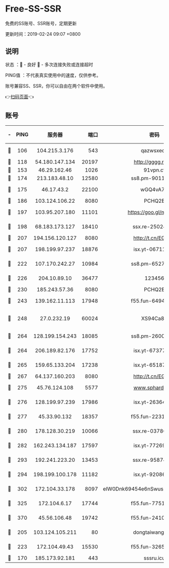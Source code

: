 # Free-SS-SSR

免费的SS账号、SSR账号，定期更新

更新时间：2019-02-24 09:07 +0800

## 说明

状态     ：🙂 - 良好 🙁 - 多次连接失败或连接超时

PING值   ：不代表真实使用中的速度，仅供参考。

账号兼容SS、SSR，你可以自由在两个软件中使用。

👉[扫码页面](https://liesauer.github.io/free-ss-ssr.github.io/)👈

## 账号

|-|PING|服务器|端口|密码|加密方式|区域|
|:----:|:----:|:-----:|-----:|:----:|:----:|:----:|
|🙂|106|104.215.3.176|543|qazwsxedc|aes-256-gcm|JP|
|🙂|118|54.180.147.134|20197|http://gggg.rocks|chacha20|KR|
|🙂|153|46.29.162.46|1026|91vpn.cf|rc4-md5|RU|
|🙂|174|213.183.48.10|12580|ss8.pm-90110063|rc4-md5|RU|
|🙂|175|46.17.43.2|22100|wGQ4vA7D|aes-256-gcm|RU|
|🙂|186|103.124.106.22|8080|PCHQ2E|rc4-md5|US|
|🙂|197|103.95.207.180|11101|https://goo.gl/m1zu1p|chacha20-ietf|CN|
|🙂|198|68.183.173.127|18410|ssx.re-25024639|aes-256-cfb|US|
|🙂|207|194.156.120.127|8080|http://t.cn/EGJIyrl|rc4-md5|RU|
|🙂|207|198.199.97.237|18876|isx.yt-06711151|aes-256-cfb|US|
|🙂|222|107.170.242.27|10984|ss8.pm-65278892|aes-256-cfb|US|
|🙂|226|204.10.89.10|36477|123456|aes-256-cfb|US|
|🙂|230|185.243.57.36|8080|PCHQ2E|rc4-md5|US|
|🙂|243|139.162.11.113|17948|f55.fun-64941452|aes-256-cfb|SG|
|🙂|248|27.0.232.19|60024|XS94Ca8K|xchacha20-ietf-poly1305|HK|
|🙂|264|128.199.154.243|18085|ss8.pm-26006115|aes-256-cfb|SG|
|🙂|264|206.189.82.176|17752|isx.yt-67377098|aes-256-cfb|SG|
|🙂|265|159.65.133.204|17238|isx.yt-65187427|aes-256-cfb|SG|
|🙂|267|64.137.160.203|8080|http://t.cn/EGJIyrl|rc4-md5|CA|
|🙂|275|45.76.124.108|5577|www.sphard.com|aes-256-cfb|AU|
|🙂|276|128.199.97.239|17986|isx.yt-26364145|aes-256-cfb|SG|
|🙂|277|45.33.90.132|18357|f55.fun-22315113|aes-256-cfb|US|
|🙂|280|178.128.30.219|10066|ssx.re-03786233|aes-256-cfb|SG|
|🙂|282|162.243.134.187|17597|isx.yt-77269149|aes-256-cfb|US|
|🙂|293|192.241.223.20|13453|ssx.re-95874126|aes-256-cfb|US|
|🙂|294|198.199.100.178|11182|isx.yt-92086037|aes-256-cfb|US|
|🙂|302|172.104.33.178|8097|eIW0Dnk69454e6nSwuspv9DmS201tQ0D|aes-256-cfb|SG|
|🙂|325|172.104.6.17|17744|f55.fun-77515486|aes-256-cfb|US|
|🙂|370|45.56.106.48|19742|f55.fun-24105973|aes-256-cfb|US|
|🙂|205|103.124.105.211|80|dongtaiwang.com|aes-256-cfb|US|
|🙂|223|172.104.49.43|15530|f55.fun-32654062|aes-256-cfb|SG|
|🙁|170|185.173.92.181|443|sssru.icu|rc4-md5|RU|
